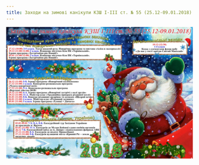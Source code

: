 ```yaml
---
title: Заходи на зимові канікули КЗШ І-ІІІ ст. № 55 (25.12-09.01.2018)
---
```


![](plan.webp)
